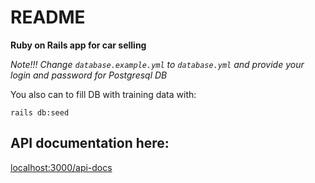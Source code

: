 # README

**Ruby on Rails app for car selling**

*Note!!! Change ```database.example.yml``` to ```database.yml``` and provide your login and password for Postgresql DB*

You also can to fill DB with training data with:
```
rails db:seed
```

## API documentation here:
[localhost:3000/api-docs](http://localhost:3000/api-docs/index.html)
